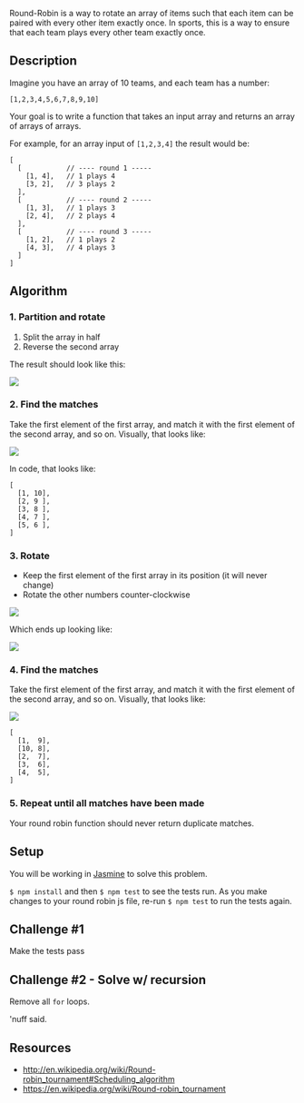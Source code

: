 Round-Robin is a way to rotate an array of items such that each item can be paired with every other item exactly once.  In sports, this is a way to ensure that each team plays every other team exactly once.

## Description

Imagine you have an array of 10 teams, and each team has a number:

```
[1,2,3,4,5,6,7,8,9,10]
```

Your goal is to write a function that takes an input array and returns an array of arrays of arrays.

For example, for an array input of `[1,2,3,4]` the result would be:

```
[
  [           // ---- round 1 -----
    [1, 4],   // 1 plays 4
    [3, 2],   // 3 plays 2
  ],
  [           // ---- round 2 -----
    [1, 3],   // 1 plays 3
    [2, 4],   // 2 plays 4
  ],
  [           // ---- round 3 -----
    [1, 2],   // 1 plays 2
    [4, 3],   // 4 plays 3
  ]
]
```

## Algorithm

### 1. Partition and rotate

1. Split the array in half
1. Reverse the second array

The result should look like this:

![](https://students-gschool-production.s3.amazonaws.com/uploads/asset/file/187/original.png)

### 2. Find the matches

Take the first element of the first array, and match it with the first element of the second array, and so on.  Visually, that looks like:

![](https://students-gschool-production.s3.amazonaws.com/uploads/asset/file/182/original-pairs.png)

In code, that looks like:

```
[
  [1, 10],
  [2, 9 ],
  [3, 8 ],
  [4, 7 ],
  [5, 6 ],
]
```

### 3. Rotate

* Keep the first element of the first array in its position (it will never change)
* Rotate the other numbers counter-clockwise

![](https://students-gschool-production.s3.amazonaws.com/uploads/asset/file/184/rotation.png)

Which ends up looking like:

![](https://students-gschool-production.s3.amazonaws.com/uploads/asset/file/183/post-rotation.png)

### 4. Find the matches

Take the first element of the first array, and match it with the first element of the second array, and so on.  Visually, that looks like:

![](https://students-gschool-production.s3.amazonaws.com/uploads/asset/file/185/post-rotation-pairs.png)

```
[
  [1,  9],
  [10, 8],
  [2,  7],
  [3,  6],
  [4,  5],
]
```

### 5. Repeat until all matches have been made

Your round robin function should never return duplicate matches.

## Setup

You will be working in [Jasmine](http://jasmine.github.io/2.3/introduction.html) to solve this problem.

`$ npm install` and then `$ npm test` to see the tests run.  As you make changes to your round robin js file, re-run `$ npm test` to run the tests again.

## Challenge #1

Make the tests pass

## Challenge #2 - Solve w/ recursion

Remove all `for` loops.

'nuff said.

## Resources

* http://en.wikipedia.org/wiki/Round-robin_tournament#Scheduling_algorithm
* https://en.wikipedia.org/wiki/Round-robin_tournament
